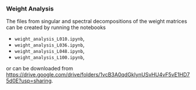 ### Weight Analysis

The files from singular and spectral decompositions of the weight matrices can be created by running the notebooks 

- `weight_analysis_L010.ipynb`, 
- `weight_analysis_L036.ipynb`, 
- `weight_analysis_L048.ipynb`,
- `weight_analysis_L100.ipynb`,

or can be downloaded from <https://drive.google.com/drive/folders/1vcB3A0qdGkIynUSvHU4vF5vE1HD75d0E?usp=sharing>.




